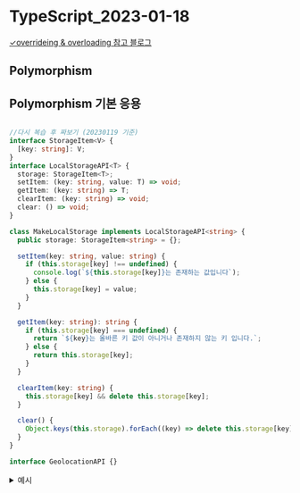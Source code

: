 # TypeScript_2023-01-18

<a href="https://brunch.co.kr/@kimkm4726/2" target="_blank"><samll>✓overrideing & overloading 참고 블로그</samll></a><br>

## Polymorphism

## Polymorphism 기본 응용

```typescript

//다시 복습 후 짜보기 (20230119 기준)
interface StorageItem<V> {
  [key: string]: V;
}
interface LocalStorageAPI<T> {
  storage: StorageItem<T>;
  setItem: (key: string, value: T) => void;
  getItem: (key: string) => T;
  clearItem: (key: string) => void;
  clear: () => void;
}

class MakeLocalStorage implements LocalStorageAPI<string> {
  public storage: StorageItem<string> = {};

  setItem(key: string, value: string) {
    if (this.storage[key] !== undefined) {
      console.log(`${this.storage[key]}는 존재하는 값입니다`);
    } else {
      this.storage[key] = value;
    }
  }

  getItem(key: string): string {
    if (this.storage[key] === undefined) {
      return `${key}는 올바른 키 값이 아니거나 존재하지 않는 키 입니다.`;
    } else {
      return this.storage[key];
    }
  }

  clearItem(key: string) {
    this.storage[key] && delete this.storage[key];
  }

  clear() {
    Object.keys(this.storage).forEach((key) => delete this.storage[key]);
  }
}

interface GeolocationAPI {}
```



<details>
<summary>예시</summary>
<div markdown="1">
<dl>
 <dt>&lt;LocalStorage Interface 구현&gt;</dt>
 <dd>- interface로 Item을 jeneric으로 선언</dd>
 <dd>- abstract class 사용</dd>
</dl>
<pre>

abstract class LocalStorage<T> {
protected items: Items<T>;
constructor() {
this.items = {};
}
abstract length(): number;
abstract key(index: number): T;
abstract getItem(key: string): T;
abstract setItem(key: string, value: T): void;
abstract removeItem(key: string): void;
abstract clear(): void;
}
interface Items<T> {
[key: string]: T;
}
class SuperStorage extends LocalStorage<string> {
constructor() {
super();
}
public key(index: number) {
return Object.keys(this.items)[index];
}
public length() {
return Object.keys(this.items).length;
}
public getItem(key: string) {
return this.items[key];
}
public setItem(key: string, value: string) {
this.items[key] = value;
}
public removeItem(key: string) {
delete this.items[key];
}
public clear() {
this.items = {};
}
}

</pre>

<dl>
 <dt>&lt;Geolocation Interface 구현&gt;</dt>
 <dd>- overloading 사용 : overloading=> 이름은 동일하되 서로 다른 타입들을 덧붙이는 것</dd>
 <dd>- GeolocationCoordinate의 타입 설정</dd>
 <dd>- 콜백 함수에 대한 타입 설정</dd>
 <dd>- </dd>
</dl>
<pre>
type GeolocationCoords = {
latitude: number;
longitude: number;
altitude: number;
accuracy: number;
altitudeAccuracy: number;
heading: number;
speed: number;
};
type Position = {
coords: GeolocationCoords;
};
type GeoError = {
code: number;
message: string;
};
type SuccessFunction = (position: Position) => void;
type ErrorFunction = (error: GeoError) => void;
type GeoOptions = {
maximumAge: number;
timeout: number;
enableHighAccuracy: boolean;
};

type GetCurrentPosition = {
(success: SuccessFunction): void;
(success: SuccessFunction, error: ErrorFunction): void;
(success: SuccessFunction, error: ErrorFunction, options: GeoOptions): void;
};

type WatchCurrentPosition = {
(success: SuccessFunction): number;
(success: SuccessFunction, error: ErrorFunction): number;
(success: SuccessFunction, error: ErrorFunction, options: GeoOptions): number;
};

interface GeolocationAPI {
getCurrentPosition: GetCurrentPosition;
watchPosition: WatchCurrentPosition;
clearWatch: (id: number) => void;
}

class Geolocator implements GeolocationAPI {
getCurrentPosition: GetCurrentPosition = (
success: SuccessFunction,
error?: ErrorFunction,
options?: GeoOptions
) => {
return; // Implementation goes here :)
};
watchPosition: WatchCurrentPosition = (
success: SuccessFunction,
error?: ErrorFunction,
options?: GeoOptions
) => {
return 1; // Implementation goes here :)
};
clearWatch = (id: number) => {};
}

</pre>
</div>
</details>
